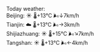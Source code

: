 Today weather:  
Beijing: ☀️ 🌡️+13°C 🌬️↓7km/h  
Tianjin: ☁️ 🌡️+13°C 🌬️→3km/h  
Shijiazhuang: ☀️ 🌡️+15°C 🌬️↘7km/h  
Tangshan: ☀️ 🌡️+13°C 🌬️←4km/h  
